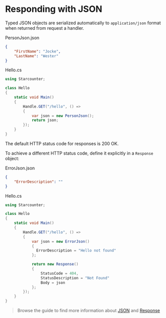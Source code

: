 # Responding with JSON

Typed JSON objects are serialized automatically to `application/json` format when returned from request a handler.

<div class="code-name">PersonJson.json</div>

```json
{
    "FirstName": "Jocke",
    "LastName": "Wester"
}
```

<div class="code-name">Hello.cs</div>

```cs
using Starcounter;

class Hello
{
    static void Main()
    {
        Handle.GET("/hello", () =>
        {
            var json = new PersonJson();
            return json;
        });         
    }
}
```

The default HTTP status code for responses is 200 OK.

To achieve a different HTTP status code, define it explicitly in a `Response` object:

<div class="code-name">ErrorJson.json</div>

```json
{
    "ErrorDescription": ""
}
```

<div class="code-name">Hello.cs</div>

```cs
using Starcounter;

class Hello
{
    static void Main()
    {
        Handle.GET("/hello", () =>
        {
            var json = new ErrorJson()
            {
              ErrorDescription = "Hello not found"
            };

            return new Response()
            {
                StatusCode = 404,
                StatusDescription = "Not Found"
                Body = json
            };
        });         
    }
}
```

> Browse the guide to find more information about [JSON](/guide/typed-json) and [Response](/guides/network/handling-http-requests)
